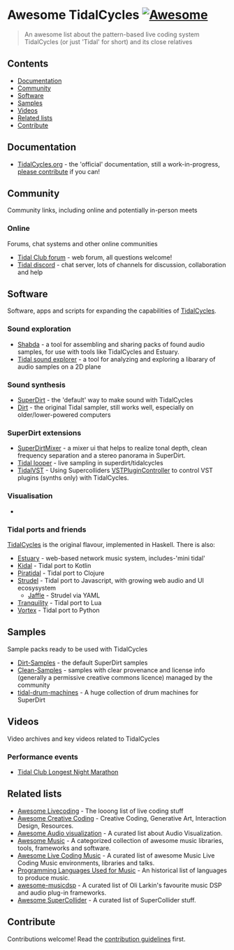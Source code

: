 # Awesome TidalCycles [![Awesome](https://awesome.re/badge.svg)](https://awesome.re)

> An awesome list about the pattern-based live coding system TidalCycles (or just 'Tidal' for short) and its close relatives


## Contents

- [Documentation](#documentation)
- [Community](#community)
- [Software](#software)
- [Samples](#samples)
- [Videos](#videos)
- [Related lists](#related-lists)
- [Contribute](#contribute)

## Documentation

- [TidalCycles.org](https://tidalcycles.org) - the 'official' documentation, still a work-in-progress, [please contribute](https://github.com/tidalcycles/tidal-doc/) if you can!

## Community

Community links, including online and potentially in-person meets

### Online

Forums, chat systems and other online communities

- [Tidal Club forum](https://club.tidalcycles.org/) - web forum, all questions welcome!
- [Tidal discord](https://discord.com/invite/CqWhZEfNbq) - chat server, lots of channels for discussion, collaboration and help 

## Software

Software, apps and scripts for expanding the capabilities of [TidalCycles](https://tidalcycles.org).

### Sound exploration

- [Shabda](https://shabda.ndre.gr/) - a tool for assembling and sharing packs of found audio samples, for use with tools like TidalCycles and Estuary.
- [Tidal sound explorer](https://github.com/ShaiRosenblit/tidal-sound-explorer) - a tool for analyzing and exploring a libarary of audio samples on a 2D plane

### Sound synthesis

- [SuperDirt](https://github.com/musikinformatik/superdirt) - the 'default' way to make sound with TidalCycles
- [Dirt](https://github.com/tidalcycles/dirt) - the original Tidal sampler, still works well, especially on older/lower-powered computers

### SuperDirt extensions
- [SuperDirtMixer](https://github.com/thgrund/SuperDirtMixer) - a mixer ui that helps to realize tonal depth, clean frequency separation and a stereo panorama in SuperDirt.
- [Tidal looper](https://github.com/thgrund/tidal-looper) - live sampling in superdirt/tidalcycles
- [TidalVST](https://github.com/thgrund/TidalVST) - Using Supercolliders [VSTPluginController](https://git.iem.at/pd/vstplugin/-/releases) to control VST plugins (synths only) with TidalCycles.


### Visualisation

- 

### Tidal ports and friends

[TidalCycles](https://tidalcycles.org) is the original flavour, implemented in Haskell. There is also:

- [Estuary](https://estuary.mcmaster.ca/) - web-based network music system, includes-'mini tidal'
- [Kidal](https://gitlab.com/ndr_brt/kidal) - Tidal port to Kotlin
- [Piratidal](https://github.com/diegovdc/piratidal) - Tidal port to Clojure
- [Strudel](https://strudel.tidalcycles.org) - Tidal port to Javascript, with growing web audio and UI ecosysystem
  - [Jaffle](https://roipoussiere.frama.io/jaffle/) - Strudel via YAML
- [Tranquility](https://github.com/XiNNiW/tranquility) - Tidal port to Lua
- [Vortex](https://github.com/tidalcycles/vortex/) - Tidal port to Python

## Samples

Sample packs ready to be used with TidalCycles

- [Dirt-Samples](https://github.com/tidalcycles/Dirt-Samples) - the default SuperDirt samples
- [Clean-Samples](https://github.com/tidalcycles/Clean-Samples) - samples with clear provenance and license info (generally a permissive creative commons licence) managed by the community
- [tidal-drum-machines](https://github.com/ritchse/tidal-drum-machines) - A huge collection of drum machines for SuperDirt

## Videos

Video archives and key videos related to TidalCycles

### Performance events

- [Tidal Club Longest Night Marathon](https://youtube.com/playlist?list=PLMBIpibV-wQIrjhBgxrwXTnoFpw-PWzNp)

## Related lists

- [Awesome Livecoding](https://github.com/toplap/awesome-livecoding) - The looong list of live coding stuff
- [Awesome Creative Coding](https://github.com/terkelg/awesome-creative-coding) - Creative Coding, Generative Art, Interaction Design, Resources.
- [Awesome Audio visualization](https://github.com/willianjusten/awesome-audio-visualization) - A curated list about Audio Visualization.
- [Awesome Music](https://github.com/ciconia/awesome-music) - A categorized collection of awesome music libraries, tools, frameworks and software.
- [Awesome Live Coding Music](https://github.com/pjagielski/awesome-live-coding-music) - A curated list of awesome Music Live Coding Music environments, libraries and talks.
- [Programming Languages Used for Music](http://www.nosuch.com/plum/cgi/showlist.cgi?sort=name&concise=yes) - An historical list of languages to produce music.
- [awesome-musicdsp](https://github.com/olilarkin/awesome-musicdsp) - A curated list of Oli Larkin's favourite music DSP and audio plug-in frameworks.
- [Awesome SuperCollider](https://github.com/madskjeldgaard/awesome-supercollider) - A curated list of SuperCollider stuff.

## Contribute

Contributions welcome! Read the [contribution guidelines](contributing.md) first.
